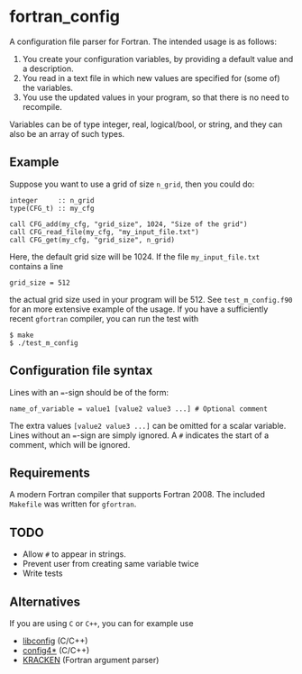 # fortran_config

A configuration file parser for Fortran. The intended usage is as follows:

1. You create your configuration variables, by providing a default value and
   a description.
2. You read in a text file in which new values are specified for (some of) the
   variables.
3. You use the updated values in your program, so that there is no need to recompile.

Variables can be of type integer, real, logical/bool, or string, and they can
also be an array of such types.

## Example

Suppose you want to use a grid of size `n_grid`, then you could do:

    integer     :: n_grid
    type(CFG_t) :: my_cfg
    
    call CFG_add(my_cfg, "grid_size", 1024, "Size of the grid")
    call CFG_read_file(my_cfg, "my_input_file.txt")
    call CFG_get(my_cfg, "grid_size", n_grid)

Here, the default grid size will be 1024. If the file `my_input_file.txt` contains a line

    grid_size = 512

the actual grid size used in your program will be 512. See `test_m_config.f90`
for an more extensive example of the usage. If you have a sufficiently recent `gfortran` compiler, you can run the test with

    $ make
    $ ./test_m_config

## Configuration file syntax

Lines with an `=`-sign should be of the form:

    name_of_variable = value1 [value2 value3 ...] # Optional comment

The extra values `[value2 value3 ...]` can be omitted for a scalar variable.
Lines without an `=`-sign are simply ignored. A `#` indicates the start of a
comment, which will be ignored.

## Requirements

A modern Fortran compiler that supports Fortran 2008. The included `Makefile` was written for `gfortran`.

## TODO

* Allow `#` to appear in strings.
* Prevent user from creating same variable twice
* Write tests

## Alternatives

If you are using `C` or `C++`, you can for example use

* [libconfig](http://www.hyperrealm.com/libconfig/) (C/C++)
* [config4*](http://www.config4star.org/) (C/C++)
* [KRACKEN](http://www.urbanjost.altervista.org/LIBRARY/libCLI/arguments/src2015/krackenhelp.html) (Fortran argument parser)
